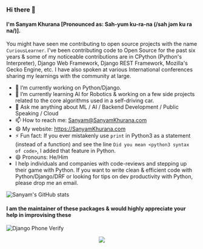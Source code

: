 ### Hi there 👋

#### I'm Sanyam Khurana [Pronounced as: Sah-yum  ku-ra-na (/sah jəm ku ra na/)].

You might have seen me contributing to open source projects with the name `CuriousLearner`. 
I've been contributing code to Open Source for the past six years & some of my noticeable contributions are in 
CPython (Python's Interpreter), Django Web Framework, Django REST Framework, Mozilla's Gecko Engine, etc. 
I have also spoken at various International conferences sharing my learnings with the community at large.

- 🔭 I’m currently working on Python/Django.
- 🌱 I’m currently learning AI for Robotics & working on a few side projects related to the core algorithms used in a self-driving car.
- 💬 Ask me anything about ML / AI / Backend Development / Public Speaking / Cloud
- 📫 How to reach me: Sanyam@SanyamKhurana.com
- 😄 My website: https://SanyamKhurana.com
- ⚡ Fun fact: If you ever mistakenly use `print` in Python3 as a statement (instead of a function) and see the line `Did you mean <python3 syntax of code>`, I added that feature in Python.
- 😄 Pronouns: He/Him
- I help individuals and companies with code-reviews and stepping up their game with Python. If you want to write clean & efficient code with Python/Django/DRF or looking for tips on dev productivity with Python, please drop me an email.

<!--
**CuriousLearner/CuriousLearner** is a ✨ _special_ ✨ repository because its `README.md` (this file) appears on your GitHub profile.

Here are some ideas to get you started:

- 🔭 I’m currently working on ...
- 🌱 I’m currently learning ...
- 👯 I’m looking to collaborate on ...
- 🤔 I’m looking for help with ...
- 💬 Ask me about ...
- 📫 How to reach me: ...
- 😄 Pronouns: ...
- ⚡ Fun fact: ...
-->

![Sanyam's GitHub stats](https://github-readme-stats.vercel.app/api?username=CuriousLearner)

#### I am the maintainer of these packages & would highly appreciate your help in improvising these

![Django Phone Verify](https://github-readme-stats.vercel.app/api/pin/?username=curiouslearner&repo=django-phone-verify&show_icons=true)

<p align="center">
    <img src="https://visitor-badge.laobi.icu/badge?page_id=curiouslearner" id="counter">
</p>
